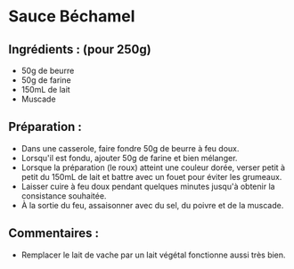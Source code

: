 # Sauce Béchamel

## Ingrédients : (pour 250g)
* 50g de beurre
* 50g de farine
* 150mL de lait
* Muscade

## Préparation :
* Dans une casserole, faire fondre 50g de beurre à feu doux.
* Lorsqu'il est fondu, ajouter 50g de farine et bien mélanger.
* Lorsque la préparation (le roux) atteint une couleur dorée, verser petit à petit du 150mL de lait et battre avec un fouet pour éviter les grumeaux.
* Laisser cuire à feu doux pendant quelques minutes jusqu'à obtenir la consistance souhaitée.
* À la sortie du feu, assaisonner avec du sel, du poivre et de la muscade.

## Commentaires :
* Remplacer le lait de vache par un lait végétal fonctionne aussi très bien.